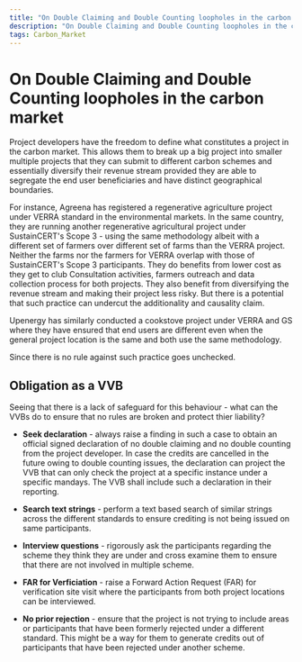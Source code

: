 ```yaml
---
title: "On Double Claiming and Double Counting loopholes in the carbon market"
description: "On Double Claiming and Double Counting loopholes in the carbon market"
tags: Carbon_Market
---
```


# On Double Claiming and Double Counting loopholes in the carbon market

Project developers have the freedom to define what constitutes a project in the carbon market. This allows them to break up a big project into smaller multiple projects that they can submit to different carbon schemes and essentially diversify their revenue stream provided they are able to segregate the end user beneficiaries and have distinct geographical boundaries. 

For instance, Agreena has registered a regenerative agriculture project under VERRA standard in the environmental markets. In the same country, they are running another regenerative agricultural project under SustainCERT's Scope 3 - using the same methodology albeit with a different set of farmers over different set of farms than the VERRA project. Neither the farms nor the farmers for VERRA overlap with those of SustainCERT's Scope 3 participants. They do benefits from lower cost as they get to club Consultation activities, farmers outreach and data collection process for both projects. They also benefit from diversifying the revenue stream and making their project less risky. But there is a potential that such practice can undercut the additionality and causality claim.

Upenergy has similarly conducted a cookstove project under VERRA and GS where they have ensured that end users are different even when the general project location is the same and both use the same methodology. 

Since there is no rule against such practice goes unchecked. 

## Obligation as a VVB

Seeing that there is a lack of safeguard for this behaviour - what can the VVBs do to ensure that no rules are broken and protect thier liability?

- **Seek declaration** - always raise a finding in such a case to obtain an official signed declaration of no double claiming and no double counting from the project developer. In case the credits are cancelled in the future owing to double counting issues, the declaration can project the VVB that can only check the project at a specific instance under a specific mandays. The VVB shall include such a declaration in their reporting.

- **Search text strings** - perform a text based search of similar strings across the different standards to ensure crediting is not being issued on same participants.

- **Interview questions** - rigorously ask the participants regarding the scheme they think they are under and cross examine them to ensure that there are not involved in multiple scheme.

- **FAR for Verficiation** - raise a Forward Action Request (FAR) for verification site visit where the participants from both project locations can be interviewed. 

- **No prior rejection** - ensure that the project is not trying to include areas or participants that have been formerly rejected under a different standard. This might be a way for them to generate credits out of participants that have been rejected under another scheme.
